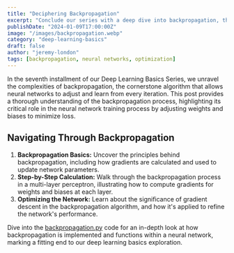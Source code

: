 ```yaml
---
title: "Deciphering Backpropagation"
excerpt: "Conclude our series with a deep dive into backpropagation, the essential mechanism that enables neural networks to learn from data by optimizing weights and biases."
publishDate: "2024-01-09T17:00:00Z"
image: "/images/backpropagation.webp"
category: "deep-learning-basics"
draft: false
author: "jeremy-london"
tags: [backpropagation, neural networks, optimization]
---
```


In the seventh installment of our Deep Learning Basics Series, we unravel the complexities of backpropagation, the cornerstone algorithm that allows neural networks to adjust and learn from every iteration. This post provides a thorough understanding of the backpropagation process, highlighting its critical role in the neural network training process by adjusting weights and biases to minimize loss.

## Navigating Through Backpropagation

1. **Backpropagation Basics:** Uncover the principles behind backpropagation, including how gradients are calculated and used to update network parameters.
2. **Step-by-Step Calculation:** Walk through the backpropagation process in a multi-layer perceptron, illustrating how to compute gradients for weights and biases at each layer.
3. **Optimizing the Network:** Learn about the significance of gradient descent in the backpropagation algorithm, and how it's applied to refine the network's performance.

Dive into the [backpropagation.py](./backpropagation.py) code for an in-depth look at how backpropagation is implemented and functions within a neural network, marking a fitting end to our deep learning basics exploration.
